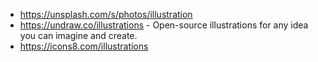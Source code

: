 - https://unsplash.com/s/photos/illustration
- https://undraw.co/illustrations - Open-source illustrations for any idea you can imagine and create.
- https://icons8.com/illustrations
